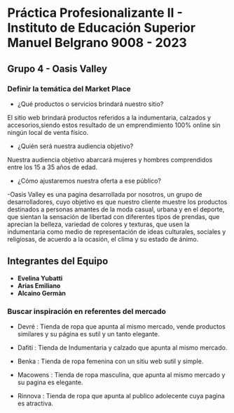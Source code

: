 # Práctica Profesionalizante II - Instituto de Educación Superior Manuel Belgrano 9008 - 2023

## Grupo 4 - Oasis Valley

### **Definir la temática del Market Place**

- ¿Qué productos o servicios brindará nuestro sitio? 

El sitio web brindará productos referidos a la indumentaria, calzados y accesorios,siendo estos resultado de un emprendimiento 100% online sin ningún local de venta físico.

- ¿Quién será nuestra audiencia objetivo? 

Nuestra audiencia objetivo abarcará mujeres y hombres comprendidos entre los 15 a 35 años de edad.

- ¿Cómo ajustaremos nuestra oferta a ese público? 

-Oasis Valley es una pagina desarrollada por nosotros, un grupo de desarrolladores, cuyo objetivo es que nuestro cliente muestre los productos destinados a personas amantes de la moda casual, urbana y en el deporte, que sientan la sensación de libertad con diferentes tipos de prendas, que aprecian la belleza, variedad de colores y texturas, que usen la indumentaria como medio de representación de ideas culturales, sociales y religiosas, de acuerdo a la ocasión, el clima y su estado de ánimo.

## **Integrantes del Equipo**

- **Evelina Yubatti**
- **Arias Emiliano**
- **Alcaino Germàn**

### **Buscar inspiración en referentes del mercado**

- Devré : Tienda de ropa que apunta al mismo mercado, vende productos similares y su página es sutil y un tanto elegante.

- Dafiti : Tienda de Indumentaria y calzado que apunta al mismo mercado.

- Benka : Tienda de ropa femenina con un sitiu web sutil y simple. 

- Macowens : Tienda de ropa masculina, que apunta al mismo mercado y su pagina es elegante. 

- Rinnova : Tienda de ropa que apunta al publico adolecente cuya pagina es atractiva.
